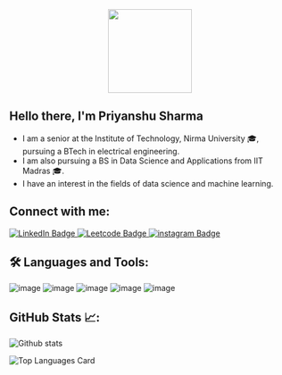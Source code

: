 <div id="header" align="center">
  <img src="https://media.giphy.com/media/Rjub7AIEIbXT0tzbr3/giphy.gif" width="150"/>
</div>

## **Hello there, I'm Priyanshu Sharma**
- I am a senior at the Institute of Technology, Nirma University 🎓, pursuing a BTech in electrical engineering.
- I am also pursuing a BS in Data Science and Applications from IIT Madras 🎓.
- I have an interest in the fields of data science and machine learning.

## **Connect with me:**
<div id="badges">
  <a href="https://www.linkedin.com/in/priyanshusharma24/">
    <img src="https://img.shields.io/badge/LinkedIn-blue?style=for-the-badge&logo=linkedin&logoColor=white" alt="LinkedIn Badge"/>
  </a>
  <a href="https://leetcode.com/pykashyap/">
    <img src="https://img.shields.io/badge/Leetcode-black?style=for-the-badge&logo=leetcode&logoColor=yellow" alt="Leetcode Badge"/>
  </a>
  <a href="">
    <img src="https://img.shields.io/badge/Instagram-pink?style=for-the-badge&logo=instagram&logoColor=black" alt="instagram Badge"/>
  </a>
</div>

## **🛠️ Languages and Tools:**
![image](https://user-images.githubusercontent.com/76911833/210438496-7cde6ef8-8f18-464e-be80-2caed35990cf.png) ![image](https://user-images.githubusercontent.com/76911833/210438663-86626c4d-7cab-49e4-9c33-fc5a691bc0d5.png) ![image](https://user-images.githubusercontent.com/76911833/210438741-2519f101-756e-4969-a7e5-4dd5e4d68cb1.png) ![image](https://user-images.githubusercontent.com/76911833/210438916-9d260a9e-fc95-49d3-9b45-553eb498673e.png) ![image](https://user-images.githubusercontent.com/76911833/210439383-95a579eb-ab1d-40b6-8b64-4c54481d3dfd.png)



## **GitHub Stats 📈:**
![Github stats](https://github-readme-stats.vercel.app/api?username=codekashyap&theme=react&show_icons=true&count_private=true)


![Top Languages Card](https://github-readme-stats.vercel.app/api/top-langs/?username=codekashyap&layout=compact)




